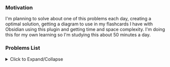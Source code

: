 ### Motivation

I'm planning to solve about one of this problems each day, creating a optimal solution, getting a diagram to use in my flashcards I have with Obsidian using this plugin and getting time and space complexity. I'm doing this for my own learning so I'm studying this about 50 minutes a day.

### Problems List
<details><summary>Click to Expand/Collapse</summary>

| #    | Name                | Complexity  | Tags | Status |
| :--- | :------------------ |:----------- |:---- | :------ |
| 1 | [ZigZag Conversion](https://leetcode.com/problems/zigzag-conversion/) |  Easy  |  `String`   | [Ready](https://github.com/Klaudioz/leetcode-python/blob/master/001%20ZigZag%20Conversion.md)
| 2 | [Reverse Integer](https://leetcode.com/problems/reverse-integer/) |  Easy  |  `Math`   | [Ready](https://github.com/Klaudioz/leetcode-python/blob/master/002%20Reverse%20Integer.md) |
| 3 | [Palindrome Number](https://leetcode.com/problems/palindrome-number/) |  Easy  |  `Math`   | Not Ready |
| 4 | [Roman to Integer](https://leetcode.com/problems/roman-to-integer/) |  Easy  |  `Math` `String`   | Not Ready |
| 5 | [Longest Common Prefix](https://leetcode.com/problems/longest-common-prefix/) |  Easy  |  `String`   | Not Ready |
| 6 | [Remove Nth Node From End of List](https://leetcode.com/problems/remove-nth-node-from-end-of-list/) |  Easy  |  `Linked List` `Two Pointers`   | Not Ready |
| 7 | [Valid Parentheses](https://leetcode.com/problems/valid-parentheses/) |  Easy  |  `Stack` `String`   | Not Ready |
| 8 | [Merge Two Sorted Lists](https://leetcode.com/problems/merge-two-sorted-lists/) |  Easy  |  `Linked List`   | Not Ready |
| 9 | [Remove Duplicates from Sorted Array](https://leetcode.com/problems/remove-duplicates-from-sorted-array/) |  Easy  |  `Array` `Two Pointers`   | Not Ready |
| 10 | [Remove Element](https://leetcode.com/problems/remove-element/) |  Easy  |  `Array` `Two Pointers`   | Not Ready |
| 11 | [Implement strStr()](https://leetcode.com/problems/implement-strstr/) |  Easy  |  `Two Pointers` `String`   | Not Ready |
| 12 | [Valid Sudoku](https://leetcode.com/problems/valid-sudoku/) |  Easy  |  `Hash Table`   | Not Ready |
| 13 | [Count and Say](https://leetcode.com/problems/count-and-say/) |  Easy  |  `String`   | Not Ready |
| 14 | [Length of Last Word](https://leetcode.com/problems/length-of-last-word/) |  Easy  |  `String`   | Not Ready |
| 15 | [Plus One](https://leetcode.com/problems/plus-one/) |  Easy  |  `Array` `Math`   | Not Ready |
| 16 | [Add Binary](https://leetcode.com/problems/add-binary/) |  Easy  |  `Math` `String`   | Not Ready |
| 17 | [Climbing Stairs](https://leetcode.com/problems/climbing-stairs/) |  Easy  |  `Dynamic Programming`   | Not Ready |
| 18 | [Remove Duplicates from Sorted List](https://leetcode.com/problems/remove-duplicates-from-sorted-list/) |  Easy  |  `Linked List`   | Not Ready |
| 19 | [Merge Sorted Array](https://leetcode.com/problems/merge-sorted-array/) |  Easy  |  `Array` `Two Pointers`   | Not Ready |
| 20 | [Same Tree](https://leetcode.com/problems/same-tree/) |  Easy  |  `Tree` `Depth-first Search`   | Not Ready |
| 21 | [Symmetric Tree](https://leetcode.com/problems/symmetric-tree/) |  Easy  |  `Tree` `Depth-first Search`   | Not Ready |
| 22 | [Binary Tree Level Order Traversal](https://leetcode.com/problems/binary-tree-level-order-traversal/) |  Easy  |  `Tree` `Breadth-first Search`   | Not Ready |
| 23 | [Maximum Depth of Binary Tree](https://leetcode.com/problems/maximum-depth-of-binary-tree/) |  Easy  |  `Tree` `Depth-first Search`   | Not Ready |
| 24 | [Binary Tree Level Order Traversal II](https://leetcode.com/problems/binary-tree-level-order-traversal-ii/) |  Easy  |  `Tree` `Breadth-first Search`    Not Ready ||
| 25 | [Balanced Binary Tree](https://leetcode.com/problems/balanced-binary-tree/) |  Easy  |  `Tree` `Depth-first Search`   | Not Ready |
| 26 | [Minimum Depth of Binary Tree](https://leetcode.com/problems/minimum-depth-of-binary-tree/) |  Easy  |  `Tree` `Depth-first Search` `Breadth-first Search`   | Not Ready |
| 27 | [Path Sum](https://leetcode.com/problems/path-sum/) |  Easy  |  `Tree` `Depth-first Search`   | Not Ready |
| 28 | [Pascal's Triangle](https://leetcode.com/problems/pascals-triangle/) |  Easy  |  `Array`   | Not Ready |
| 29 | [Pascal's Triangle II](https://leetcode.com/problems/pascals-triangle-ii/) |  Easy  |  `Array`   | Not Ready |
| 30 | [Valid Palindrome](https://leetcode.com/problems/valid-palindrome/) |  Easy  |  `Two Pointers` `String`   | Not Ready |
| 31 | [Intersection of Two Linked Lists](https://leetcode.com/problems/intersection-of-two-linked-lists/) |  Easy  |  `Linked List`   | Not Ready |
| 32 | [Compare Version Numbers](https://leetcode.com/problems/compare-version-numbers/) |  Easy  |  `String`   | Not Ready |
| 33 | [Excel Sheet Column Title](https://leetcode.com/problems/excel-sheet-column-title/) |  Easy  |  `Math`   | Not Ready |
| 34 | [Excel Sheet Column Number](https://leetcode.com/problems/excel-sheet-column-number/) |  Easy  |  `Math`   | Not Ready |
| 35 | [Factorial Trailing Zeroes](https://leetcode.com/problems/factorial-trailing-zeroes/) |  Easy  |  `Math`   | Not Ready |
| 36 | [Rotate Array](https://leetcode.com/problems/rotate-array/) |  Easy  |  `Array`   | Not Ready |
| 37 | [Remove Linked List Elements](https://leetcode.com/problems/remove-linked-list-elements/) |  Easy  |  `Linked List`   | Not Ready |
| 38 | [Count Primes](https://leetcode.com/problems/count-primes/) |  Easy  |  `Hash Table` `Math`   | Not Ready |
| 39 | [Reverse Linked List](https://leetcode.com/problems/reverse-linked-list/) |  Easy  |  `Linked List`   | Not Ready |
| 40 | [Contains Duplicate](https://leetcode.com/problems/contains-duplicate/) |  Easy  |  `Array` `Hash Table`   | Not Ready |
| 41 | [Contains Duplicate II](https://leetcode.com/problems/contains-duplicate-ii/) |  Easy  |  `Array` `Hash Table`   | Not Ready |
| 42 | [Rectangle Area](https://leetcode.com/problems/rectangle-area/) |  Easy  |  `Math`   | Not Ready |
| 43 | [Summary Ranges](https://leetcode.com/problems/summary-ranges/) |  Easy  |  `Array`   | Not Ready |
| 44 | [Power of Two](https://leetcode.com/problems/power-of-two/) |  Easy  |  `Math` `Bit Manipulation`   | Not Ready |
| 45 | [Lowest Common Ancestor of a Binary Search Tree](https://leetcode.com/problems/lowest-common-ancestor-of-a-binary-search-tree/) |  Easy  |  `Tree`   | Not Ready |
| 46 | [Valid Anagram](https://leetcode.com/problems/valid-anagram/) |  Easy  |  `Hash Table` `Sort`   | Not Ready |
| 47 | [Strobogrammatic Number](https://leetcode.com/problems/strobogrammatic-number/) |  Easy  |  `Hash Table` `Math`  | Not Ready |
| 48 | [Meeting Rooms](https://leetcode.com/problems/meeting-rooms/) |  Easy  |  `Sort`  | Not Ready |
| 49 | [First Bad Version](https://leetcode.com/problems/first-bad-version/) |  Easy  |  `Binary Search`   | Not Ready |
| 50 | [Move Zeroes](https://leetcode.com/problems/move-zeroes/) |  Easy  |  `Array` `Two Pointers`   | Not Ready |
| 51 | [Two Sum](https://leetcode.com/problems/two-sum/) |  Medium  |  `Array` `Hash Table`   | Not Ready |
| 52 | [Add Two Numbers](https://leetcode.com/problems/add-two-numbers/) |  Medium  |  `Linked List` `Math`   | Not Ready |
| 53 | [Longest Substring Without Repeating Characters](https://leetcode.com/problems/longest-substring-without-repeating-characters/) |  Medium  |  `Hash Table` `Two Pointers` `String`   | Not Ready |
| 54 | [Longest Palindromic Substring](https://leetcode.com/problems/longest-palindromic-substring/) |  Medium  |  `String`   | Not Ready |
| 55 | [Container With Most Water](https://leetcode.com/problems/container-with-most-water/) |  Medium  |  `Array` `Two Pointers`   | Not Ready |
| 56 | [Integer to Roman](https://leetcode.com/problems/integer-to-roman/) |  Medium  |  `Math` `String`   | Not Ready |
| 57 | [3Sum](https://leetcode.com/problems/3sum/) |  Medium  |  `Array` `Two Pointers`   | Not Ready |
| 58 | [3Sum Closest](https://leetcode.com/problems/3sum-closest/) |  Medium  |  `Array` `Two Pointers`   | Not Ready |
| 59 | [Letter Combinations of a Phone Number](https://leetcode.com/problems/letter-combinations-of-a-phone-number/) |  Medium  |  `Backtracking` `String`   | Not Ready |
| 60 | [4Sum](https://leetcode.com/problems/4sum/) |  Medium  |  `Array` `Hash Table` `Two Pointers`   | Not Ready |
| 61 | [Generate Parentheses](https://leetcode.com/problems/generate-parentheses/) |  Medium  |  `Backtracking` `String`   | Not Ready |
| 62 | [Swap Nodes in Pairs](https://leetcode.com/problems/swap-nodes-in-pairs/) |  Medium  |  `Linked List`   | Not Ready |
| 63 | [Divide Two Integers](https://leetcode.com/problems/divide-two-integers/) |  Medium  |  `Math` `Binary Search`   | Not Ready |
| 64 | [Next Permutation](https://leetcode.com/problems/next-permutation/) |  Medium  |  `Array`   | Not Ready |
| 65 | [Search for a Range](https://leetcode.com/problems/search-for-a-range/) |  Medium  |  `Array` `Binary Search`   | Not Ready |
| 66 | [Search Insert Position](https://leetcode.com/problems/search-insert-position/) |  Medium  |  `Array` `Binary Search`   | Not Ready |
| 67 | [Combination Sum](https://leetcode.com/problems/combination-sum/) |  Medium  |  `Array` `Backtracking`   | Not Ready |
| 68 | [Combination Sum II](https://leetcode.com/problems/combination-sum-ii/) |  Medium  |  `Array` `Backtracking`   | Not Ready |
| 69 | [Multiply Strings](https://leetcode.com/problems/multiply-strings/) |  Medium  |  `Math` `String`   | Not Ready |
| 70 | [Permutations](https://leetcode.com/problems/permutations/) |  Medium  |  `Backtracking`   | Not Ready |
| 71 | [Rotate Image](https://leetcode.com/problems/rotate-image/) |  Medium  |  `Array`   | Not Ready |
| 72 | [Group Anagrams](https://leetcode.com/problems/anagrams/) |  Medium  |  `Hash Table` `String`   | Not Ready |
| 73 | [Pow(x, n)](https://leetcode.com/problems/powx-n/) |  Medium  |  `Math` `Binary Search`   | Not Ready |
| 74 | [Maximum Subarray](https://leetcode.com/problems/maximum-subarray/) |  Medium  |  `Divide and Conquer` `Array` `Dynamic Programming`   | Not Ready |
| 75 | [Spiral Matrix](https://leetcode.com/problems/spiral-matrix/) |  Medium  |  `Array`   | Not Ready |
| 76 | [Jump Game](https://leetcode.com/problems/jump-game/) |  Medium  |  `Array` `Greedy`   | Not Ready |
| 77 | [Spiral Matrix II](https://leetcode.com/problems/spiral-matrix-ii/) |  Medium  |  `Array`   | Not Ready |
| 78 | [Permutation Sequence](https://leetcode.com/problems/permutation-sequence/) |  Medium  |  `Backtracking` `Math`   | Not Ready |
| 79 | [Rotate List](https://leetcode.com/problems/rotate-list/) |  Medium  |  `Linked List` `Two Pointers`   | Not Ready |
| 80 | [Unique Paths](https://leetcode.com/problems/unique-paths/) |  Medium  |  `Array` `Dynamic Programming`   | Not Ready |
| 81 | [Unique Paths II](https://leetcode.com/problems/unique-paths-ii/) |  Medium  |  `Array` `Dynamic Programming`   | Not Ready |
| 82 | [Minimum Path Sum](https://leetcode.com/problems/minimum-path-sum/) |  Medium  |  `Array` `Dynamic Programming`   | Not Ready |
| 83 | [Sqrt(x)](https://leetcode.com/problems/sqrtx/) |  Medium  |  `Math` `Binary Search`   | Not Ready |
| 84 | [Simplify Path](https://leetcode.com/problems/simplify-path/) |  Medium  |  `Stack` `String`   | Not Ready |
| 85 | [Set Matrix Zeroes](https://leetcode.com/problems/set-matrix-zeroes/) |  Medium  |  `Array`   | Not Ready |
| 86 | [Search a 2D Matrix](https://leetcode.com/problems/search-a-2d-matrix/) |  Medium  |  `Array` `Binary Search`   | Not Ready |
| 87 | [Sort Colors](https://leetcode.com/problems/sort-colors/) |  Medium  |  `Array` `Two Pointers` `Sort`   | Not Ready |
| 88 | [Combinations](https://leetcode.com/problems/combinations/) |  Medium  |  `Backtracking`   | Not Ready |
| 89 | [Subsets](https://leetcode.com/problems/subsets/) |  Medium  |  `Array` `Backtracking` `Bit Manipulation`   | Not Ready |
| 90 | [Word Search](https://leetcode.com/problems/word-search/) |  Medium  |  `Array` `Backtracking`   | Not Ready |
| 91 | [Remove Duplicates from Sorted Array II](https://leetcode.com/problems/remove-duplicates-from-sorted-array-ii/) |  Medium  |  `Array` `Two Pointers`   | Not Ready |
| 92 | [Search in Rotated Sorted Array II](https://leetcode.com/problems/search-in-rotated-sorted-array-ii/) |  Medium  |  `Array` `Binary Search`   | Not Ready |
| 93 | [Remove Duplicates from Sorted List II](https://leetcode.com/problems/remove-duplicates-from-sorted-list-ii/) |  Medium  |  `Linked List`   | Not Ready |
| 94 | [Partition List](https://leetcode.com/problems/partition-list/) |  Medium  |  `Linked List` `Two Pointers`   | Not Ready |
| 95 | [Gray Code](https://leetcode.com/problems/gray-code/) |  Medium  |  `Backtracking`   | Not Ready |
| 96 | [Subsets II](https://leetcode.com/problems/subsets-ii/) |  Medium  |  `Array` `Backtracking`   | Not Ready |
| 97 | [Decode Ways](https://leetcode.com/problems/decode-ways/) |  Medium  |  `Dynamic Programming` `String`   | Not Ready |
| 98 | [Reverse Linked List II](https://leetcode.com/problems/reverse-linked-list-ii/) |  Medium  |  `Linked List`   | Not Ready |
| 99 | [Restore IP Addresses](https://leetcode.com/problems/restore-ip-addresses/) |  Medium  |  `Backtracking` `String`   | Not Ready |
| 100 | [Binary Tree Inorder Traversal](https://leetcode.com/problems/binary-tree-inorder-traversal/) |  Medium  |  `Tree` `Hash Table` `Stack`   | Not Ready |
| 101 | [Unique Binary Search Trees II](https://leetcode.com/problems/unique-binary-search-trees-ii/) |  Medium  |  `Tree` `Dynamic Programming`   | Not Ready |
| 102 | [Unique Binary Search Trees](https://leetcode.com/problems/unique-binary-search-trees/) |  Medium  |  `Tree` `Dynamic Programming`   | Not Ready |
| 103 | [Validate Binary Search Tree](https://leetcode.com/problems/validate-binary-search-tree/) |  Medium  |  `Tree` `Depth-first Search`   | Not Ready |
| 104 | [Binary Tree Zigzag Level Order Traversal](https://leetcode.com/problems/binary-tree-zigzag-level-order-traversal/) |  Medium  |  `Tree` `Breadth-first Search` `Stack`   | Not Ready |
| 105 | [Construct Binary Tree from Preorder and Inorder Traversal](https://leetcode.com/problems/construct-binary-tree-from-preorder-and-inorder-traversal/) |  Medium  |  `Tree` `Array` `Depth-first Search`   | Not Ready |
| 106 | [Construct Binary Tree from Inorder and Postorder Traversal](https://leetcode.com/problems/construct-binary-tree-from-inorder-and-postorder-traversal/) |  Medium  |  `Tree` `Array` `Depth-first Search`   | Not Ready |
| 107 | [Convert Sorted Array to Binary Search Tree](https://leetcode.com/problems/convert-sorted-array-to-binary-search-tree/) |  Medium  |  `Tree` `Depth-first Search`   | Not Ready |
| 108 | [Convert Sorted List to Binary Search Tree](https://leetcode.com/problems/convert-sorted-list-to-binary-search-tree/) |  Medium  |  `Depth-first Search` `Linked List`   | Not Ready |
| 109 | [Path Sum II](https://leetcode.com/problems/path-sum-ii/) |  Medium  |  `Tree` `Depth-first Search`   | Not Ready |
| 110 | [Flatten Binary Tree to Linked List](https://leetcode.com/problems/flatten-binary-tree-to-linked-list/) |  Medium  |  `Tree` `Depth-first Search`   |
| 111 | [Triangle](https://leetcode.com/problems/triangle/) |  Medium  |  `Array` `Dynamic Programming`   | Not Ready |
| 112 | [Best Time to Buy and Sell Stock](https://leetcode.com/problems/best-time-to-buy-and-sell-stock/) |  Medium  |  `Array` `Dynamic Programming`   | Not Ready |
| 113 | [Best Time to Buy and Sell Stock II](https://leetcode.com/problems/best-time-to-buy-and-sell-stock-ii/) |  Medium  |  `Array` `Greedy`   | Not Ready |
| 114 | [Word Ladder](https://leetcode.com/problems/word-ladder/) |  Medium  |  `Breadth-first Search`   | Not Ready |
| 115 | [Sum Root to Leaf Numbers](https://leetcode.com/problems/sum-root-to-leaf-numbers/) |  Medium  |  `Tree` `Depth-first Search`   | Not Ready |
| 116 | [Surrounded Regions](https://leetcode.com/problems/surrounded-regions/) |  Medium  |  `Breadth-first Search`   | Not Ready |
| 117 | [Palindrome Partitioning](https://leetcode.com/problems/palindrome-partitioning/) |  Medium  |  `Backtracking`   | Not Ready |
| 118 | [Single Number](https://leetcode.com/problems/single-number/) |  Medium  |  `Hash Table` `Bit Manipulation`   | Not Ready |
| 119 | [Word Break](https://leetcode.com/problems/word-break/) |  Medium  |  `Dynamic Programming`   | Not Ready |
| 120 | [Linked List Cycle](https://leetcode.com/problems/linked-list-cycle/) |  Medium  |  `Linked List` `Two Pointers`   | Not Ready |
| 121 | [Linked List Cycle II](https://leetcode.com/problems/linked-list-cycle-ii/) |  Medium  |  `Linked List` `Two Pointers`   | Not Ready |
| 122 | [Reorder List](https://leetcode.com/problems/reorder-list/) |  Medium  |  `Linked List`   | Not Ready |
| 123 | [Binary Tree Preorder Traversal](https://leetcode.com/problems/binary-tree-preorder-traversal/) |  Medium  |  `Tree` `Stack`   | Not Ready |
| 124 | [Insertion Sort List](https://leetcode.com/problems/insertion-sort-list/) |  Medium  |  `Linked List` `Sort`   | Not Ready |
| 125 | [Sort List](https://leetcode.com/problems/sort-list/) |  Medium  |  `Linked List` `Sort`   | Not Ready |
| 126 | [Evaluate Reverse Polish Notation](https://leetcode.com/problems/evaluate-reverse-polish-notation/) |  Medium  |  `Stack`   | Not Ready |
| 127 | [Reverse Words in a String](https://leetcode.com/problems/reverse-words-in-a-string/) |  Medium  |  `String`   | Not Ready |
| 128 | [Maximum Product Subarray](https://leetcode.com/problems/maximum-product-subarray/) |  Medium  |  `Array` `Dynamic Programming`   | Not Ready |
| 129 | [Find Minimum in Rotated Sorted Array](https://leetcode.com/problems/find-minimum-in-rotated-sorted-array/) |  Medium  |  `Array` `Binary Search`   | Not Ready |
| 130 | [Longest Substring with at most Two Distinct Characters](https://leetcode.com/problems/longest-substring-with-at-most-two-distinct-characters/) |  Medium  |  `String`  | Not Ready |
| 131 | [One Edit Distance](https://leetcode.com/problems/one-edit-distance/) |  Medium  |  `String`  | Not Ready |
| 132 | [Find Peak Element](https://leetcode.com/problems/find-peak-element/) |  Medium  |  `Array` `Binary Search`   | Not Ready |
| 133 | [Missing Ranges](https://leetcode.com/problems/missing-ranges/) |  Medium  |  `Array`  | Not Ready |
| 134 | [Fraction to Recurring Decimal](https://leetcode.com/problems/fraction-to-recurring-decimal/) |  Medium  |  `Hash Table` `Math`   | Not Ready |
| 135 | [Binary Search Tree Iterator](https://leetcode.com/problems/binary-search-tree-iterator/) |  Medium  |  `Tree` `Stack`   | Not Ready |
| 136 | [Largest Number](https://leetcode.com/problems/largest-number/) |  Medium  |  `Sort`   | Not Ready |
| 137 | [Reverse words in a string II]() |  Medium  |  `Array`  | Not Ready |
| 138 | [Binary Tree Right Side View](https://leetcode.com/problems/binary-tree-right-side-view/) |  Medium  |  `Tree` `Depth-first Search` `Breadth-first Search`   | Not Ready |
| 139 | [Number of Islands](https://leetcode.com/problems/number-of-islands/) |  Medium  |  `Depth-first Search` `Breadth-first Search`   | Not Ready |
| 140 | [Course Schedule](https://leetcode.com/problems/course-schedule/) |  Medium  |  `Depth-first Search` `Breadth-first Search` `Graph` `Topological Sort`   | Not Ready |
| 141 | [Minimum Size Subarray Sum](https://leetcode.com/problems/minimum-size-subarray-sum/) |  Medium  |  `Array` `Two Pointers` `Binary Search`   | Not Ready |
| 142 | [Course Schedule II](https://leetcode.com/problems/course-schedule-ii/) |  Medium  |  `Depth-first Search` `Breadth-first Search` `Graph` `Topological Sort`   | Not Ready |
| 143 | [House Robber II](https://leetcode.com/problems/house-robber-ii/) |  Medium  |  `Dynamic Programming`   | Not Ready |
| 144 | [Kth Largest Element in an Array](https://leetcode.com/problems/kth-largest-element-in-an-array/) |  Medium  |  `Divide and Conquer` `Heap`   | Not Ready |
| 145 | [Combination Sum III](https://leetcode.com/problems/combination-sum-iii/) |  Medium  |  `Array` `Backtracking`   | Not Ready |
| 146 | [Contains Duplicate III](https://leetcode.com/problems/contains-duplicate-iii/) |  Medium  |  `Binary Search Tree`   | Not Ready |
| 147 | [Maximal Square](https://leetcode.com/problems/maximal-square/) |  Medium  |  `Dynamic Programming`   | Not Ready |
| 148 | [Basic Calculator](https://leetcode.com/problems/basic-calculator/) |  Medium  |  `Stack` `Math`   | Not Ready |
| 149 | [Majority Element II](https://leetcode.com/problems/majority-element-ii/) |  Medium  |  `Array`   | Not Ready |
| 150 | [Kth Smallest Element in a BST](https://leetcode.com/problems/kth-smallest-element-in-a-bst/) |  Medium  |  `Tree` `Binary Search`   | Not Ready |
| 151 | [Lowest Common Ancestor of a Binary Tree](https://leetcode.com/problems/lowest-common-ancestor-of-a-binary-tree/) |  Medium  |  `Tree`   | Not Ready |
| 152 | [Product of Array Except Self](https://leetcode.com/problems/product-of-array-except-self/) |  Medium  |  `Array`   | Not Ready |
| 153 | [Search a 2D Matrix II](https://leetcode.com/problems/search-a-2d-matrix-ii/) |  Medium  |  `Divide and Conquer` `Binary Search`   | Not Ready |
| 154 | [Flatten2DVector](https://leetcode.com/problems/flatten-2d-vector/) |  Medium  |  `Design`  | Not Ready |
| 155 | [Meeting Rooms II](https://leetcode.com/problems/meeting-rooms-ii/) |  Medium  |  `Heap` `Greedy` `Sort`  | Not Ready |
| 156 | [Paint House](https://leetcode.com/problems/paint-house/) |  Medium  |  `Dynamic Programming`  | Not Ready |
| 157 | [Graph Valid Tree](https://leetcode.com/problems/graph-valid-tree/) |  Medium  |  `Breadth-first Search` `Depth-first Search` `Graph` `Union-Find`  | Not Ready |
| 158 | [Missing Number](https://leetcode.com/problems/missing-number/) |  Medium  |  `Array` `Math` `Bit Manipulation`   | Not Ready |
| 159 | [Integer to English Words](https://leetcode.com/problems/integer-to-english-words/) |  Medium  |  `Math` `String`   | Not Ready |
| 160 | [H-Index](https://leetcode.com/problems/h-index/) |  Medium  |  `Hash Table` `Sort`   | Not Ready |
| 161 | [H-Index II](https://leetcode.com/problems/h-index-ii/) |  Medium  |  `Binary Search`   | Not Ready |
| 162 | [Paint Fence](https://leetcode.com/problems/paint-fence/) |  Medium  |  `Dynamic Programming`   | Not Ready |
| 163 | [Peeking Iterator](https://leetcode.com/problems/peeking-iterator/) |  Medium  |  `Design`   | Not Ready |
| 164 | [Inorder Successor in BST](https://leetcode.com/problems/inorder-successor-in-bst/) |  Medium  |  `Tree`  | Not Ready |
| 165 | [Walls And Gates](https://leetcode.com/problems/walls-and-gates/) |  Medium  |  `BFS`  | Not Ready |
</details>